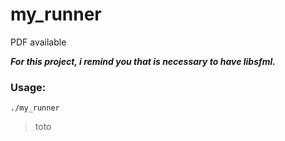 # my_runner
PDF available

___For this project, i remind you that is necessary to have libsfml.___
### Usage:
    ./my_runner

>toto
